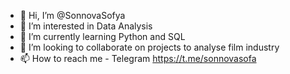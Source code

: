 - 👋 Hi, I’m @SonnovaSofya
- 👀 I’m interested in Data Analysis
- 🌱 I’m currently learning Python and SQL
- 💞️ I’m looking to collaborate on projects to analyse film industry 
- 📫 How to reach me - Telegram https://t.me/sonnovasofa

<!---
SonnovaSofya/SonnovaSofya is a ✨ special ✨ repository because its `README.md` (this file) appears on your GitHub profile.
You can click the Preview link to take a look at your changes.
--->
